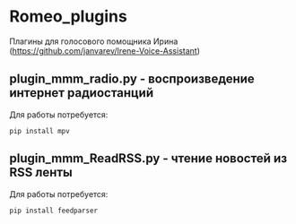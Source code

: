 # Romeo_plugins

Плагины для голосового помощника Ирина (https://github.com/janvarev/Irene-Voice-Assistant)

## plugin_mmm_radio.py - воспроизведение интернет радиостанций
  
Для работы потребуется:

`pip install mpv`

## plugin_mmm_ReadRSS.py - чтение новостей из RSS ленты
  
Для работы потребуется:

`pip install feedparser`
